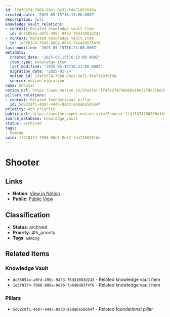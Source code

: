 ```yaml
---
id: 1f4f8374-7088-80e1-8e32-fda716839fda
created_date: '2025-05-15T16:13:00.000Z'
description: null
knowledge_vault_relations:
- context: Related knowledge vault item
  id: dc85054e-a0fd-499c-9453-76d31083d243
- context: Related knowledge vault item
  id: 1e5f8374-7088-808a-9d76-fa648d83f4f6
last_modified: '2025-05-15T16:21:00.000Z'
metadata:
  created_date: '2025-05-15T16:13:00.000Z'
  item_type: knowledge_item
  last_modified: '2025-05-15T16:21:00.000Z'
  migration_date: '2025-01-24'
  notion_id: 1f4f8374-7088-80e1-8e32-fda716839fda
  source: notion_migration
name: Shooter
notion_url: https://www.notion.so/Shooter-1f4f8374708880e18e32fda716839fda
pillars_relations:
- context: Related foundational pillar
  id: 5d02c8f1-4b07-4445-8ad3-ab8a6a586b4f
priority: 4th_priority
public_url: https://neotherapper.notion.site/Shooter-1f4f8374708880e18e32fda716839fda
source_database: knowledge_vault
status: archived
tags:
- Gaming
uuid: 1f4f8374-7088-80e1-8e32-fda716839fda
---
```


# Shooter

## Links

- **Notion**: [View in Notion](https://www.notion.so/Shooter-1f4f8374708880e18e32fda716839fda)
- **Public**: [Public View](https://neotherapper.notion.site/Shooter-1f4f8374708880e18e32fda716839fda)

## Classification

- **Status**: archived
- **Priority**: 4th_priority
- **Tags**: `Gaming`

## Related Items

### Knowledge Vault
- `dc85054e-a0fd-499c-9453-76d31083d243` - Related knowledge vault item
- `1e5f8374-7088-808a-9d76-fa648d83f4f6` - Related knowledge vault item

### Pillars
- `5d02c8f1-4b07-4445-8ad3-ab8a6a586b4f` - Related foundational pillar